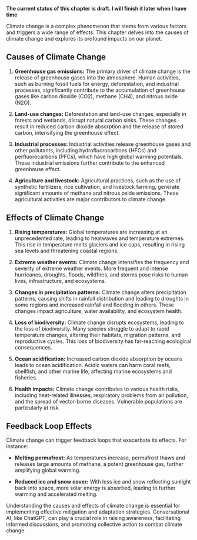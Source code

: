 **The current status of this chapter is draft. I will finish it later when I have time**

Climate change is a complex phenomenon that stems from various factors and triggers a wide range of effects. This chapter delves into the causes of climate change and explores its profound impacts on our planet.

Causes of Climate Change
------------------------

1. **Greenhouse gas emissions:** The primary driver of climate change is the release of greenhouse gases into the atmosphere. Human activities, such as burning fossil fuels for energy, deforestation, and industrial processes, significantly contribute to the accumulation of greenhouse gases like carbon dioxide (CO2), methane (CH4), and nitrous oxide (N2O).

2. **Land-use changes:** Deforestation and land-use changes, especially in forests and wetlands, disrupt natural carbon sinks. These changes result in reduced carbon dioxide absorption and the release of stored carbon, intensifying the greenhouse effect.

3. **Industrial processes:** Industrial activities release greenhouse gases and other pollutants, including hydrofluorocarbons (HFCs) and perfluorocarbons (PFCs), which have high global warming potentials. These industrial emissions further contribute to the enhanced greenhouse effect.

4. **Agriculture and livestock:** Agricultural practices, such as the use of synthetic fertilizers, rice cultivation, and livestock farming, generate significant amounts of methane and nitrous oxide emissions. These agricultural activities are major contributors to climate change.

Effects of Climate Change
-------------------------

1. **Rising temperatures:** Global temperatures are increasing at an unprecedented rate, leading to heatwaves and temperature extremes. This rise in temperature melts glaciers and ice caps, resulting in rising sea levels and threatening coastal regions.

2. **Extreme weather events:** Climate change intensifies the frequency and severity of extreme weather events. More frequent and intense hurricanes, droughts, floods, wildfires, and storms pose risks to human lives, infrastructure, and ecosystems.

3. **Changes in precipitation patterns:** Climate change alters precipitation patterns, causing shifts in rainfall distribution and leading to droughts in some regions and increased rainfall and flooding in others. These changes impact agriculture, water availability, and ecosystem health.

4. **Loss of biodiversity:** Climate change disrupts ecosystems, leading to the loss of biodiversity. Many species struggle to adapt to rapid temperature changes, altering their habitats, migration patterns, and reproductive cycles. This loss of biodiversity has far-reaching ecological consequences.

5. **Ocean acidification:** Increased carbon dioxide absorption by oceans leads to ocean acidification. Acidic waters can harm coral reefs, shellfish, and other marine life, affecting marine ecosystems and fisheries.

6. **Health impacts:** Climate change contributes to various health risks, including heat-related illnesses, respiratory problems from air pollution, and the spread of vector-borne diseases. Vulnerable populations are particularly at risk.

Feedback Loop Effects
---------------------

Climate change can trigger feedback loops that exacerbate its effects. For instance:

* **Melting permafrost:** As temperatures increase, permafrost thaws and releases large amounts of methane, a potent greenhouse gas, further amplifying global warming.

* **Reduced ice and snow cover:** With less ice and snow reflecting sunlight back into space, more solar energy is absorbed, leading to further warming and accelerated melting.

Understanding the causes and effects of climate change is essential for implementing effective mitigation and adaptation strategies. Conversational AI, like ChatGPT, can play a crucial role in raising awareness, facilitating informed discussions, and promoting collective action to combat climate change.
